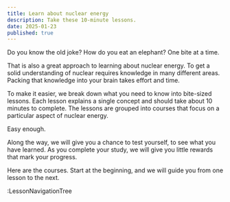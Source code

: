 ```yaml
---
title: Learn about nuclear energy
description: Take these 10-minute lessons.
date: 2025-01-23
published: true
---
```


Do you know the old joke? How do you eat an elephant? One bite at a time.

That is also a great approach to learning about nuclear energy. To get a solid understanding of nuclear requires knowledge in many different areas. Packing that knowledge into your brain takes effort and time.

To make it easier, we break down what you need to know into bite-sized lessons. Each lesson explains a single concept and should take about 10 minutes to complete. The lessons are grouped into courses that focus on a particular aspect of nuclear energy.

Easy enough.

Along the way, we will give you a chance to test yourself, to see what you have learned. As you complete your study, we will give you little rewards that mark your progress.

Here are the courses. Start at the beginning, and we will guide you from one lesson to the next.

:LessonNavigationTree
